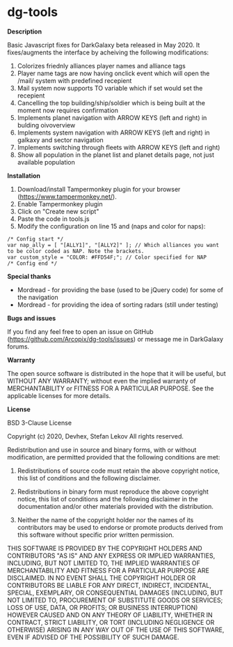 # dg-tools

**Description**

Basic Javascript fixes for DarkGalaxy beta released in May 2020. It fixes/augments the interface by acheiving the following modifications:
1. Colorizes friednly alliances player names and alliance tags
1. Player name tags are now having onclick event which will open the /mail/ system with predefined recepient
1. Mail system now supports TO variable which if set would set the recepient
1. Cancelling the top building/ship/soldier which is being built at the moment now requires confirmation
1. Implements planet navigation with ARROW KEYS (left and right) in bulding oivoverview
1. Implements system navigation with ARROW KEYS (left and right) in galkaxy and sector navigation
1. Implements switching through fleets with ARROW KEYS (left and right)
1. Show all population in the planet list and planet details page, not just available population

**Installation**

1. Download/install Tampermonkey plugin for your browser (https://www.tampermonkey.net/).
1. Enable Tampermonkey plugin
1. Click on "Create new script"
1. Paste the code in tools.js
1. Modify the configuration on line 15 and  (naps and color for naps):
  ```
 /* Config start */
 var nap_ally = [ "[ALLY1]", "[ALLY2]" ]; // Which alliances you want to be color coded as NAP. Note the brackets.
 var custom_style = "COLOR: #FFD54F;"; // Color specified for NAP
 /* Config end */
  ```

**Special thanks**

* Mordread - for providing the base (used to be jQuery code) for some of the navigation
* Mordread - for providing the idea of sorting radars (still under testing)

**Bugs and issues**

If you find any feel free to open an issue on GitHub (https://github.com/Arcopix/dg-tools/issues) or message me in DarkGalaxy forums.

**Warranty**

The open source software is distributed in the hope that it will be useful, but WITHOUT ANY WARRANTY;
without even the implied warranty of MERCHANTABILITY or FITNESS FOR A PARTICULAR PURPOSE. See the
applicable licenses for more details.

**License**

BSD 3-Clause License

Copyright (c) 2020, Devhex, Stefan Lekov
All rights reserved.

Redistribution and use in source and binary forms, with or without
modification, are permitted provided that the following conditions are met:

1. Redistributions of source code must retain the above copyright notice, this
   list of conditions and the following disclaimer.

2. Redistributions in binary form must reproduce the above copyright notice,
   this list of conditions and the following disclaimer in the documentation
   and/or other materials provided with the distribution.

3. Neither the name of the copyright holder nor the names of its
   contributors may be used to endorse or promote products derived from
   this software without specific prior written permission.

THIS SOFTWARE IS PROVIDED BY THE COPYRIGHT HOLDERS AND CONTRIBUTORS "AS IS"
AND ANY EXPRESS OR IMPLIED WARRANTIES, INCLUDING, BUT NOT LIMITED TO, THE
IMPLIED WARRANTIES OF MERCHANTABILITY AND FITNESS FOR A PARTICULAR PURPOSE ARE
DISCLAIMED. IN NO EVENT SHALL THE COPYRIGHT HOLDER OR CONTRIBUTORS BE LIABLE
FOR ANY DIRECT, INDIRECT, INCIDENTAL, SPECIAL, EXEMPLARY, OR CONSEQUENTIAL
DAMAGES (INCLUDING, BUT NOT LIMITED TO, PROCUREMENT OF SUBSTITUTE GOODS OR
SERVICES; LOSS OF USE, DATA, OR PROFITS; OR BUSINESS INTERRUPTION) HOWEVER
CAUSED AND ON ANY THEORY OF LIABILITY, WHETHER IN CONTRACT, STRICT LIABILITY,
OR TORT (INCLUDING NEGLIGENCE OR OTHERWISE) ARISING IN ANY WAY OUT OF THE USE
OF THIS SOFTWARE, EVEN IF ADVISED OF THE POSSIBILITY OF SUCH DAMAGE.
